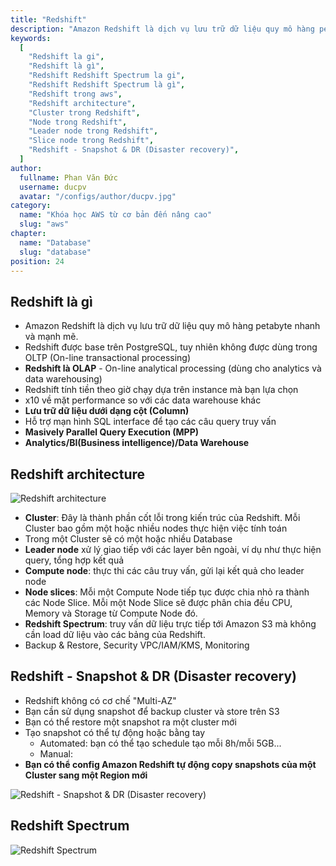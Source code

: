 ```yaml
---
title: "Redshift"
description: "Amazon Redshift là dịch vụ lưu trữ dữ liệu quy mô hàng petabyte nhanh và mạnh mẽ."
keywords:
  [
    "Redshift la gi",
    "Redshift là gì",
    "Redshift Redshift Spectrum la gi",
    "Redshift Redshift Spectrum là gì",
    "Redshift trong aws",
    "Redshift architecture",
    "Cluster trong Redshift",
    "Node trong Redshift",
    "Leader node trong Redshift",
    "Slice node trong Redshift",
    "Redshift - Snapshot & DR (Disaster recovery)",
  ]
author:
  fullname: Phan Văn Đức
  username: ducpv
  avatar: "/configs/author/ducpv.jpg"
category:
  name: "Khóa học AWS từ cơ bản đến nâng cao"
  slug: "aws"
chapter:
  name: "Database"
  slug: "database"
position: 24
---
```


## Redshift là gì

- Amazon Redshift là dịch vụ lưu trữ dữ liệu quy mô hàng petabyte nhanh và mạnh mẽ.
- Redshift được base trên PostgreSQL, tuy nhiên không được dùng trong OLTP (On-line transactional processing)
- **Redshift là OLAP** - On-line analytical processing (dùng cho analytics và data warehousing)
- Redshift tính tiền theo giờ chạy dựa trên instance mà bạn lựa chọn
- x10 về mặt performance so với các data warehouse khác
- **Lưu trữ dữ liệu dưới dạng cột (Column)**
- Hỗ trợ mạn hình SQL interface để tạo các câu query truy vấn
- **Masively Parallel Query Execution (MPP)**
- **Analytics/BI(Business intelligence)/Data Warehouse**

## Redshift architecture

![Redshift architecture](https://docs.aws.amazon.com/redshift/latest/dg/images/02-NodeRelationships.png)

- **Cluster**: Đây là thành phần cốt lỗi trong kiến trúc của Redshift. Mỗi Cluster bao gồm một hoặc nhiều nodes thực hiện việc tính toán
- Trong một Cluster sẽ có một hoặc nhiều Database
- **Leader node** xử lý giao tiếp với các layer bên ngoài, ví dụ như thực hiện query, tổng hợp kết quả
- **Compute node**: thực thi các câu truy vấn, gửi lại kết quả cho leader node
- **Node slices**: Mỗi một Compute Node tiếp tục được chia nhỏ ra thành các Node Slice. Mỗi một Node Slice sẽ được phân chia đều CPU, Memory và Storage từ Compute Node đó.
- **Redshift Spectrum**: truy vấn dữ liệu trực tiếp tới Amazon S3 mà không cần load dữ liệu vào các bảng của Redshift.
- Backup & Restore, Security VPC/IAM/KMS, Monitoring

## Redshift - Snapshot & DR (Disaster recovery)

- Redshift không có cơ chế "Multi-AZ"
- Bạn cần sử dụng snapshot để backup cluster và store trên S3
- Bạn có thể restore một snapshot ra một cluster mới
- Tạo snapshot có thể tự động hoặc bằng tay
  - Automated: bạn có thể tạo schedule tạo mỗi 8h/mỗi 5GB...
  - Manual:
- **Bạn có thể config Amazon Redshift tự động copy snapshots của một Cluster sang một Region mới**

![Redshift - Snapshot & DR (Disaster recovery)](https://user-images.githubusercontent.com/29729545/156191122-d0a4153b-6c80-4288-9106-b881acdec4cc.png)

## Redshift Spectrum

![Redshift Spectrum](https://d2908q01vomqb2.cloudfront.net/b6692ea5df920cad691c20319a6fffd7a4a766b8/2017/07/18/redshift_spectrum-1.gif)
